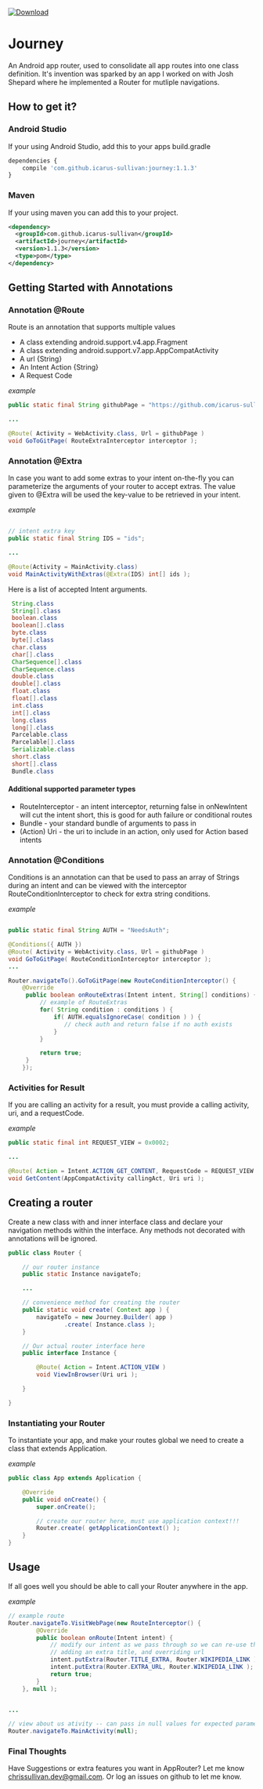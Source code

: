 

[ ![Download](https://api.bintray.com/packages/icarus-sullivan/maven/journey/images/download.svg) ](https://bintray.com/icarus-sullivan/maven/journey/_latestVersion)

# Journey
An Android app router, used to consolidate all app routes into one class definition. It's invention was sparked by an app I worked on with Josh Shepard where he implemented a Router for mutliple navigations.


## How to get it?

### Android Studio
If your using Android Studio, add this to your apps build.gradle

```javascript
dependencies {
    compile 'com.github.icarus-sullivan:journey:1.1.3'
}
```

### Maven
If your using maven you can add this to your project.

```xml
<dependency>
  <groupId>com.github.icarus-sullivan</groupId>
  <artifactId>journey</artifactId>
  <version>1.1.3</version>
  <type>pom</type>
</dependency>
```


## Getting Started with Annotations

### Annotation @Route
Route is an annotation that supports multiple values
* A class extending android.support.v4.app.Fragment
* A class extending android.support.v7.app.AppCompatActivity
* A url {String}
* An Intent Action {String}
* A Request Code

_example_
```java
public static final String githubPage = "https://github.com/icarus-sullivan/Journey";

...

@Route( Activity = WebActivity.class, Url = githubPage )
void GoToGitPage( RouteExtraInterceptor interceptor );
```

### Annotation @Extra
In case you want to add some extras to your intent on-the-fly you can parameterize the arguments of your
router to accept extras. The value given to @Extra will be used the key-value to be retrieved in your intent.

_example_
```java

// intent extra key
public static final String IDS = "ids";

...

@Route(Activity = MainActivity.class)
void MainActivityWithExtras(@Extra(IDS) int[] ids );
```

Here is a list of accepted Intent arguments.

```java
 String.class
 String[].class
 boolean.class
 boolean[].class
 byte.class
 byte[].class
 char.class
 char[].class
 CharSequence[].class
 CharSequence.class
 double.class
 double[].class
 float.class
 float[].class
 int.class
 int[].class
 long.class
 long[].class
 Parcelable.class
 Parcelable[].class
 Serializable.class
 short.class
 short[].class
 Bundle.class

```

#### Additional supported parameter types
* RouteInterceptor - an intent interceptor, returning false in onNewIntent will cut the intent short, this is good for auth failure or conditional routes
* Bundle - your standard bundle of arguments to pass in
* (Action) Uri - the uri to include in an action, only used for Action based intents


### Annotation @Conditions
Conditions is an annotation can that be used to pass an array of Strings during an intent and can be viewed with the interceptor RouteConditionInterceptor to check for extra string conditions.

_example_
```java

public static final String AUTH = "NeedsAuth";

@Conditions({ AUTH })
@Route( Activity = WebActivity.class, Url = githubPage )
void GoToGitPage( RouteConditionInterceptor interceptor );
...

Router.navigateTo().GoToGitPage(new RouteConditionInterceptor() {
	@Override
	 public boolean onRouteExtras(Intent intent, String[] conditions) {
	     // example of RouteExtras
	     for( String condition : conditions ) {
	         if( AUTH.equalsIgnoreCase( condition ) ) {
				// check auth and return false if no auth exists
	         }
	     }

	     return true;
	 }
	});
```

### Activities for Result
If you are calling an activity for a result, you must provide a calling activity, uri, and a requestCode.

_example_
```java
public static final int REQUEST_VIEW = 0x0002;

...

@Route( Action = Intent.ACTION_GET_CONTENT, RequestCode = REQUEST_VIEW )
void GetContent(AppCompatActivity callingAct, Uri uri );
```


## Creating a router
Create a new class with and inner interface class and declare your navigation methods within the interface. Any methods not decorated with annotations will be ignored.

```java
public class Router {

	// our router instance
    public static Instance navigateTo;

	...

	// convenience method for creating the router
    public static void create( Context app ) {
        navigateTo = new Journey.Builder( app )
                .create( Instance.class );
    }

	// Our actual router interface here
    public interface Instance {

        @Route( Action = Intent.ACTION_VIEW )
        void ViewInBrowser(Uri uri );

    }

}
```

### Instantiating your Router
To instantiate your app, and make your routes global we need to create a class that extends Application.

_example_
```java
public class App extends Application {

    @Override
    public void onCreate() {
        super.onCreate();

        // create our router here, must use application context!!!
		Router.create( getApplicationContext() );
    }
}
```

## Usage
If all goes well you should be able to call your Router anywhere in the app.

_example_
```java
// example route
Router.navigateTo.VisitWebPage(new RouteInterceptor() {
        @Override
        public boolean onRoute(Intent intent) {
            // modify our intent as we pass through so we can re-use the webActivity
            // adding an extra title, and overriding url
            intent.putExtra(Router.TITLE_EXTRA, Router.WIKIPEDIA_LINK );
            intent.putExtra(Router.EXTRA_URL, Router.WIKIPEDIA_LINK );
            return true;
        }
    }, null );


...

// view about us ativity -- can pass in null values for expected parameters
Router.navigateTo.MainActivity(null);
```

### Final Thoughts
Have Suggestions or extra features you want in AppRouter? Let me know chrissullivan.dev@gmail.com. Or log an issues on github to let me know.